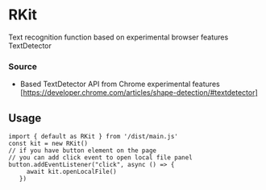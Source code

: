 # RKit

Text recognition function based on experimental browser features TextDetector

### Source

- Based TextDetector API from Chrome experimental features
  [https://developer.chrome.com/articles/shape-detection/#textdetector]

## Usage

```
import { default as RKit } from '/dist/main.js'
const kit = new RKit()
// if you have button element on the page
// you can add click event to open local file panel
button.addEventListener("click", async () => {
     await kit.openLocalFile()
   })
```
